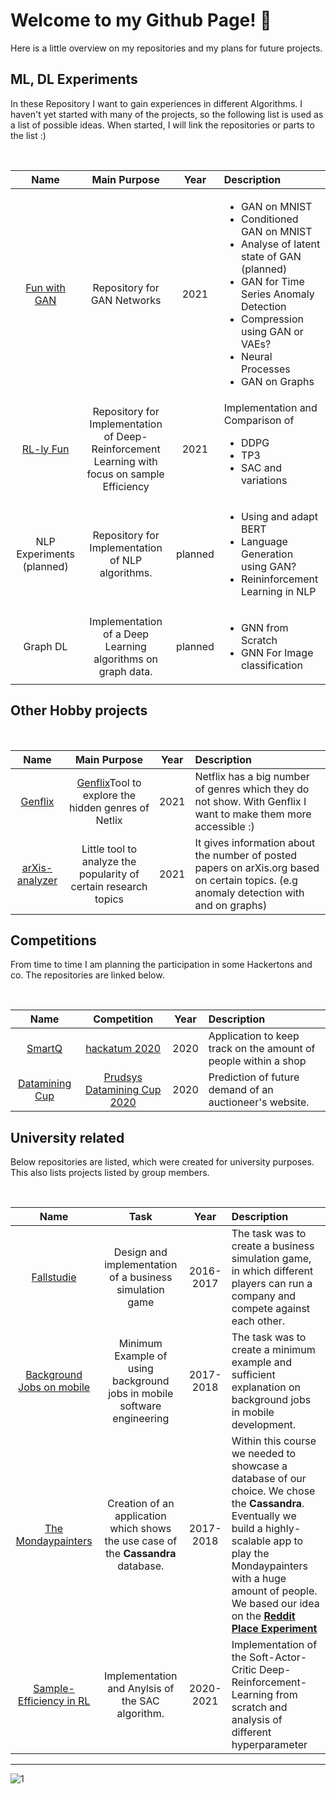# Welcome to my Github Page! 👋

Here is a little overview on my repositories and my plans for future projects.

## ML, DL Experiments

In these Repository I want to gain experiences in different Algorithms. I haven't yet started with many of the projects, so the following list is used as a list of possible ideas. When started, I will link the repositories or parts to the list :) </br>
  
</br>

  | Name   | Main Purpose | Year | Description
  |:---:   | :---: | :---: |  :---
  | [Fun with GAN](https://github.com/sukram42/project-fun-with-GAN) | Repository for GAN Networks |2021| <ul><li>GAN on MNIST</li><li>Conditioned GAN on MNIST</li><li>Analyse of latent state of GAN (planned)</li><li>GAN for Time Series Anomaly Detection</li><li>Compression using GAN or VAEs? </li><li>Neural Processes</li><li>GAN on Graphs</li></ul>
  | [RL-ly Fun](https://github.com/sukram42/project-RL-Fun)  | Repository for Implementation of Deep-Reinforcement Learning with focus on sample Efficiency |2021 | Implementation and Comparison of <ul><li>DDPG</li><li>TP3</li><li>SAC and variations</li></ul>
  | NLP Experiments (planned) | Repository for Implementation of NLP algorithms. | planned | <ul><li>Using and adapt BERT</li><li>Language Generation using GAN?</li><li>Reininforcement Learning in NLP</li></ul>
| Graph DL | Implementation of a Deep Learning algorithms on graph data. |planned| <ul><li>GNN from Scratch</li><li>GNN For Image classification</li></ul>
## Other Hobby projects

</br>

  | Name   | Main Purpose | Year | Description
  |:---:   | :---: | :---: |  :---
  | [Genflix](https://sukram42.github.io/genflix/) |[Genflix](https://github.com/sukram42/genflix)Tool to explore the hidden genres of Netlix |2021| Netflix has a big number of genres which they do not show. With Genflix I want to make them more accessible :)
  | [arXis-analyzer](https://github.com/sukram42/arXiv-analyser)| Little tool to analyze the popularity of certain research topics  | 2021 | It gives information about the number of posted papers on arXis.org based on certain topics. (e.g anomaly detection with and on graphs)

  
## Competitions
From time to time I am planning the participation in some Hackertons and co. The repositories are linked below.
  
</br>

  | Name   | Competition | Year | Description
  |:---:   | :---:       |  :---: |:---
  | [SmartQ](https://github.com/sukram42/SmartQ) | [hackatum 2020](https://devpost.com/software/smartqueue-4im8hf ) | 2020|Application to keep track on the amount of people within a shop
  | [Datamining Cup](https://github.com/sukram42/tum-prudsys-datamining-cup) | [Prudsys Datamining Cup 2020](https://www.data-mining-cup.com/dmc-2020/) | 2020 | Prediction of future demand of an auctioneer's website.


## University related

Below repositories are listed, which were created for university purposes. This also lists projects listed by group members.
    
</br>

  | Name   | Task | Year | Description
  |:---:   | :---: |  :---: | :---
  | [Fallstudie](https://github.com/sukram42/Fallstudie) | Design and implementation of a business simulation game | 2016-2017 | The task was to create a business simulation game, in which different players can run a company and compete against each other.
  | [Background Jobs on mobile](https://github.com/sukram42/mobile1_pfisterer_backgroundjobs)| Minimum Example of using background jobs in mobile software engineering | 2017-2018 | The task was to create a minimum example and sufficient explanation on background jobs in mobile development.
  | [The Mondaypainters](https://github.com/TimMaa/project-bladerunner)| Creation of an application which shows the use case of the __Cassandra__ database. | 2017-2018 | Within this course we needed to showcase a database of our choice. We chose the __Cassandra__. Eventually we build a highly-scalable app to play the Mondaypainters with a huge amount of people. We based our idea on the [**Reddit Place Experiment**](https://en.wikipedia.org/wiki/Place_(Reddit))
  | [Sample-Efficiency in RL](https://github.com/davelbit/DTU-RL-Sample-Efficiency) | Implementation and Anylsis of the SAC algorithm. | 2020-2021 | Implementation of the Soft-Actor-Critic Deep-Reinforcement-Learning from scratch and analysis of different hyperparameter

---

![1](https://github-readme-stats.vercel.app/api/top-langs/?username=sukram42)
